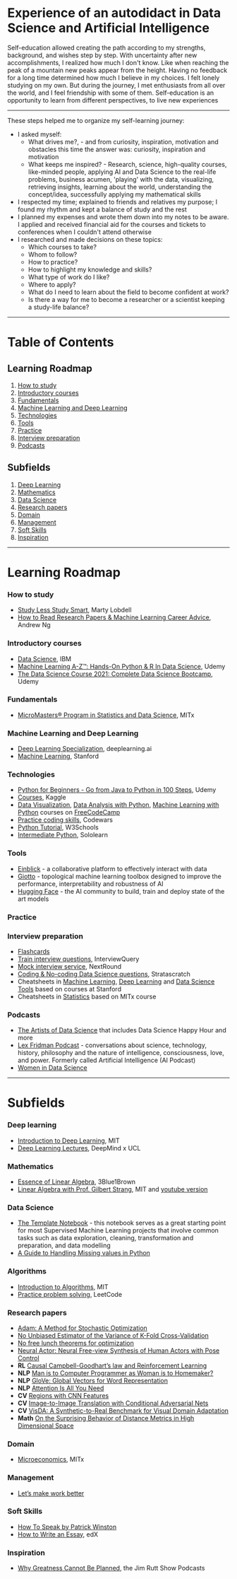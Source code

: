 # Experience of an autodidact in Data Science and Artificial Intelligence


Self-education allowed creating the path according to my strengths, background, and wishes step by step. With uncertainty after new accomplishments, I realized how much I don't know. Like when reaching the peak of a mountain new peaks appear from the height. Having no feedback for a long time determined how much I believe in my choices. I felt lonely studying on my own. But during the journey, I met enthusiasts from all over the world, and I feel friendship with some of them. Self-education is an opportunity to learn from different perspectives, to live new experiences

---

These steps helped me to organize my self-learning journey:
* I asked myself: 
  * What drives me?, - and from curiosity, inspiration, motivation and obstacles this time the answer was: curiosity, inspiration and motivation
  * What keeps me inspired? - Research, science, high-quality courses, like-minded people, applying AI and Data Science to the real-life problems, business acumen, 'playing' with the data, visualizing, retrieving insights, learning about the world, understanding the concept/idea, successfully applying my mathematical skills
* I respected my time; explained to friends and relatives my purpose; I found my rhythm and kept a balance of study and the rest
* I planned my expenses and wrote them down into my notes to be aware. I applied and received financial aid for the courses and tickets to conferences when I couldn't attend otherwise 
* I researched and made decisions on these topics:
    * Which courses to take?
    * Whom to follow?
    * How to practice?
    * How to highlight my knowledge and skills?
    * What type of work do I like?
    * Where to apply?
    * What do I need to learn about the field to become confident at work?
    * Is there a way for me to become a researcher or a scientist keeping a study-life balance?

---

# Table of Contents
## Learning Roadmap
1. [How to study](#how-to-study)
2. [Introductory courses](#introductory-courses)
3. [Fundamentals](#fundamentals)
4. [Machine Learning and Deep Learning](#machine-learning-and-deep-learning)
5. [Technologies](#technologies)
6. [Tools](#tools)
7. [Practice](#practice)
8. [Interview preparation](#interview-preparation)
9. [Podcasts](#podcasts)

## Subfields
1. [Deep Learning](#deep-learning)
2. [Mathematics](#mathematics)
3. [Data Science](#data-science)
4. [Research papers](#research-papers)
5. [Domain](#domain)
6. [Management](#management)
7. [Soft Skills](#soft-skills)
8. [Inspiration](#inspiration)
---
# Learning Roadmap


### How to study
* [Study Less Study Smart](https://www.youtube.com/watch?v=IlU-zDU6aQ0), Marty Lobdell
* [How to Read Research Papers & Machine Learning Career Advice](https://www.youtube.com/watch?v=733m6qBH-jI&list=PLoROMvodv4rOABXSygHTsbvUz4G_YQhOb), Andrew Ng

### Introductory courses
* [Data Science](https://www.edx.org/professional-certificate/ibm-data-science), IBM
* [Machine Learning A-Z™: Hands-On Python & R In Data Science](https://www.udemy.com/course/machinelearning/), Udemy
* [The Data Science Course 2021: Complete Data Science Bootcamp](https://www.udemy.com/course/the-data-science-course-complete-data-science-bootcamp/), Udemy

### Fundamentals
* [MicroMasters® Program in Statistics and Data Science](https://www.edx.org/micromasters/mitx-statistics-and-data-science), MITx

### Machine Learning and Deep Learning
* [Deep Learning Specialization](https://www.coursera.org/specializations/deep-learning), deeplearning.ai
* [Machine Learning](https://www.coursera.org/learn/machine-learning), Stanford

### Technologies
* [Python for Beginners - Go from Java to Python in 100 Steps](https://www.udemy.com/course/learn-python-programming-for-java-programmers/), Udemy
* [Courses](https://www.kaggle.com/learn), Kaggle
* [Data Visualization](https://www.freecodecamp.org/learn/data-visualization/), [Data Analysis with Python](https://www.freecodecamp.org/learn/data-analysis-with-python/), [Machine Learning with Python](https://www.freecodecamp.org/learn/machine-learning-with-python/) courses on [FreeCodeCamp](https://www.freecodecamp.org/)
* [Practice coding skills](https://www.codewars.com/users/Olena%20Bugaiova/stats), Codewars
* [Python Tutorial](https://www.w3schools.com/python/default.asp), W3Schools
* [Intermediate Python](https://www.sololearn.com/learning/1158), Sololearn

### Tools
* [Einblick](https://einblick.ai/product/) - a collaborative platform to effectively interact with data
* [Giotto](https://giotto.ai/technology) - topological machine learning toolbox designed to improve the performance, interpretability and robustness of AI
* [Hugging Face](https://huggingface.co/) - the AI community to build, train and deploy state of the art models

### Practice

### Interview preparation
* [Flashcards](https://www.brainscape.com/subjects/data-science)
* [Train interview questions](https://www.interviewquery.com/questions), InterviewQuery
* [Mock interview service](https://www.nextround.cc/), NextRound
* [Coding & No-coding Data Science questions](https://www.stratascratch.com/), Stratascratch
* Cheatsheets in [Machine Learning](https://stanford.edu/~shervine/teaching/cs-229/), [Deep Learning](https://stanford.edu/~shervine/teaching/cs-230/) and [Data Science Tools](https://www.mit.edu/~amidi/teaching/data-science-tools/) based on courses at Stanford
* Cheatsheets in [Statistics](https://github.com/mynameisjanus/186501xStatistics/blob/master/statistics_cheatsheet.pdf) based on MITx course

### Podcasts
* [The Artists of Data Science](https://theartistsofdatascience.fireside.fm/episodes) that includes Data Science Happy Hour and more
* [Lex Fridman Podcast](https://www.youtube.com/c/lexfridman) - conversations about science, technology, history, philosophy and the nature of intelligence, consciousness, love, and power. Formerly called Artificial Intelligence (AI Podcast)
* [Women in Data Science](https://www.youtube.com/channel/UCbyzlQEnV1_MYM4Cbp_7eWg)

---
# Subfields


### Deep learning
* [Introduction to Deep Learning](http://introtodeeplearning.com/), MIT
* [Deep Learning Lectures](https://www.youtube.com/watch?v=7R52wiUgxZI&list=PLqYmG7hTraZCDxZ44o4p3N5Anz3lLRVZF), DeepMind x UCL

### Mathematics
* [Essence of Linear Algebra](https://www.youtube.com/playlist?list=PLZHQObOWTQDPD3MizzM2xVFitgF8hE_ab), 3Blue1Brown
* [Linear Algebra with Prof. Gilbert Strang](https://ocw.mit.edu/courses/mathematics/18-06-linear-algebra-spring-2010/), MIT and [youtube version](https://www.youtube.com/playlist?list=PL221E2BBF13BECF6C)

### Data Science
* [The Template Notebook](https://github.com/sajal2692/skeleton-notebook/blob/master/The%20Skeleton%20Notebook.ipynb) - this notebook serves as a great starting point for most Supervised Machine Learning projects that involve common tasks such as data exploration, cleaning, transformation and preparation, and data modelling
* [A Guide to Handling Missing values in Python](https://www.kaggle.com/parulpandey/a-guide-to-handling-missing-values-in-python)

### Algorithms
* [Introduction to Algorithms](https://ocw.mit.edu/courses/electrical-engineering-and-computer-science/6-006-introduction-to-algorithms-fall-2011/), MIT
* [Practice problem solving](https://leetcode.com/), LeetCode

### Research papers
* [Adam: A Method for Stochastic Optimization](https://arxiv.org/pdf/1412.6980.pdf)
* [No Unbiased Estimator of the Variance of K-Fold Cross-Validation](https://www.jmlr.org/papers/volume5/grandvalet04a/grandvalet04a.pdf)
* [No free lunch theorems for optimization](https://ieeexplore.ieee.org/abstract/document/585893)
* [Neural Actor: Neural Free-view Synthesis of Human Actors with Pose Control](https://vcai.mpi-inf.mpg.de/projects/NeuralActor/?fbclid=IwAR1c7zgDwFOuqv5n4OeJKTm3qCzh-qFL8GVoQDh6TqDaeVxiBWrq8_RPY68)
* <b>RL</b> [Causal Campbell-Goodhart’s law and Reinforcement Learning](https://arxiv.org/pdf/2011.01010.pdf)
* <b>NLP</b> [Man is to Computer Programmer as Woman is to Homemaker?](https://arxiv.org/abs/1607.06520)
* <b>NLP</b> [GloVe: Global Vectors for Word Representation](https://nlp.stanford.edu/pubs/glove.pdf)
* <b>NLP</b> [Attention Is All You Need](https://arxiv.org/abs/1706.03762#)
* <b>CV</b> [Regions with CNN Features](https://paperswithcode.com/method/r-cnn)
* <b>CV</b> [Image-to-Image Translation with Conditional Adversarial Nets](https://phillipi.github.io/pix2pix/)
* <b>CV</b> [VisDA: A Synthetic-to-Real Benchmark for Visual Domain Adaptation](https://openaccess.thecvf.com/content_cvpr_2018_workshops/papers/w40/Peng_VisDA_A_Synthetic-to-Real_CVPR_2018_paper.pdf)
* <b>Math</b> [On the Surprising Behavior of Distance Metrics in High Dimensional Space](https://bib.dbvis.de/uploadedFiles/155.pdf)

### Domain
* [Microeconomics](https://www.edx.org/course/microeconomics), MITx

### Management
* [Let’s make work better](https://rework.withgoogle.com/)

### Soft Skills
* [How To Speak by Patrick Winston](https://www.youtube.com/watch?v=Unzc731iCUY)
* [How to Write an Essay](https://www.edx.org/course/how-to-write-an-essay), edX

### Inspiration
* [Why Greatness Cannot Be Planned](https://www.jimruttshow.com/ken_stanley/), the Jim Rutt Show Podcasts
